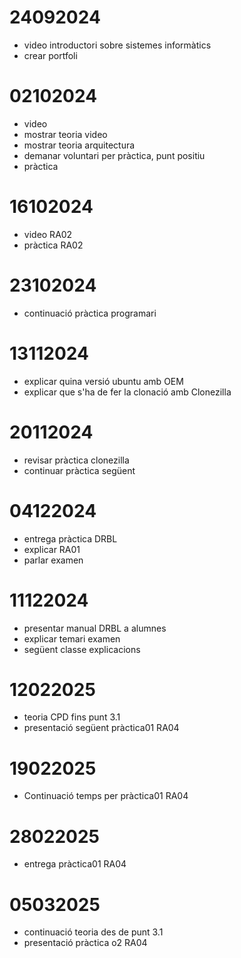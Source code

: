 # 24092024
- video introductori sobre sistemes informàtics
- crear portfoli

# 02102024
- video
- mostrar teoria video
- mostrar teoria arquitectura
- demanar voluntari per pràctica, punt positiu
- pràctica

# 16102024
- video RA02
- pràctica RA02

# 23102024
- continuació pràctica programari

# 13112024
- explicar quina versió ubuntu amb OEM
- explicar que s'ha de fer la clonació amb Clonezilla

# 20112024
- revisar pràctica clonezilla
- continuar pràctica següent

# 04122024
- entrega pràctica DRBL
- explicar RA01
- parlar examen

# 11122024
- presentar manual DRBL a alumnes
- explicar temari examen
- següent classe explicacions

# 12022025
- teoria CPD fins punt 3.1
- presentació següent pràctica01 RA04

# 19022025
- Continuació temps per pràctica01 RA04

# 28022025
- entrega pràctica01 RA04

# 05032025
- continuació teoria des de punt 3.1
- presentació pràctica o2 RA04


